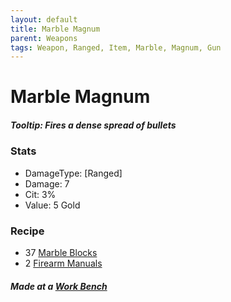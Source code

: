 ```yaml
---
layout: default
title: Marble Magnum
parent: Weapons
tags: Weapon, Ranged, Item, Marble, Magnum, Gun
---
```


# Marble Magnum

##### Tooltip: *Fires a dense spread of bullets*

### Stats
- DamageType: [Ranged]
- Damage: 7
- Cit: 3%
- Value: 5 Gold

### Recipe
- 37 [Marble Blocks](https://terraria.gamepedia.com/Marble_Blocks)
- 2 [Firearm Manuals](https://ricklugtigheid.github.io/SupernovaMod/docs/items/materials/firearm_manual)

##### Made at a [Work Bench](https://terraria.gamepedia.com/Work_Benches)